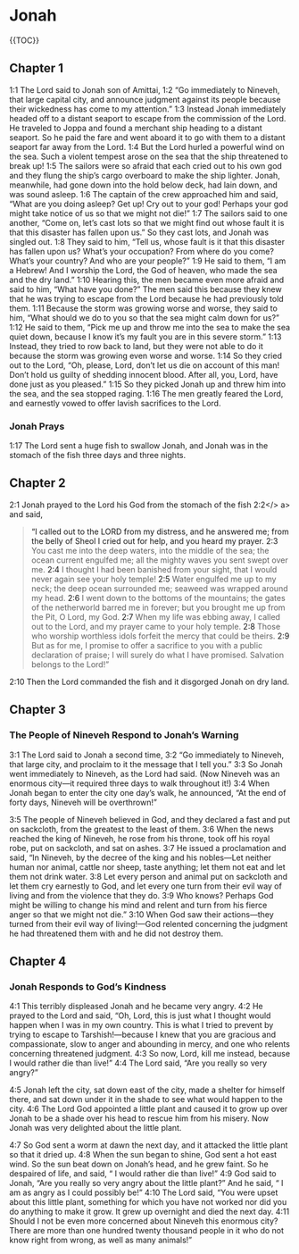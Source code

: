# Jonah

{{TOC}}

## Chapter 1

<a name="1:1">1:1</a> The Lord said to Jonah son of Amittai, <a name="1:2">1:2</a> “Go immediately to Nineveh, that large capital city, and announce judgment against its people because their wickedness has come to my attention.” <a name="1:3">1:3</a> Instead Jonah immediately headed off to a distant seaport to escape from the commission of the Lord. He traveled to Joppa and found a merchant ship heading to a distant seaport. So he paid the fare and went aboard it to go with them to a distant seaport far away from the Lord. <a name="1:4">1:4</a> But the Lord hurled a powerful wind on the sea. Such a violent tempest arose on the sea that the ship threatened to break up! <a name="1:5">1:5</a> The sailors were so afraid that each cried out to his own god and they flung the ship’s cargo overboard to make the ship lighter. Jonah, meanwhile, had gone down into the hold below deck, had lain down, and was sound asleep. <a name="1:6">1:6</a> The captain of the crew approached him and said, “What are you doing asleep? Get up! Cry out to your god! Perhaps your god might take notice of us so that we might not die!” <a name="1:7">1:7</a> The sailors said to one another, “Come on, let’s cast lots so that we might find out whose fault it is that this disaster has fallen upon us.” So they cast lots, and Jonah was singled out. <a name="1:8">1:8</a> They said to him, “Tell us, whose fault is it that this disaster has fallen upon us? What’s your occupation? From where do you come? What’s your country? And who are your people?” <a name="1:9">1:9</a> He said to them, “I am a Hebrew! And I worship the Lord, the God of heaven, who made the sea and the dry land.” <a name="1:10">1:10</a> Hearing this, the men became even more afraid and said to him, “What have you done?” The men said this because they knew that he was trying to escape from the Lord because he had previously told them. <a name="1:11">1:11</a> Because the storm was growing worse and worse, they said to him, “What should we do to you so that the sea might calm down for us?” <a name="1:12">1:12</a> He said to them, “Pick me up and throw me into the sea to make the sea quiet down, because I know it’s my fault you are in this severe storm.” <a name="1:13">1:13</a> Instead, they tried to row back to land, but they were not able to do it because the storm was growing even worse and worse. <a name="1:14">1:14</a> So they cried out to the Lord, “Oh, please, Lord, don’t let us die on account of this man! Don’t hold us guilty of shedding innocent blood. After all, you, Lord, have done just as you pleased.” <a name="1:15">1:15</a> So they picked Jonah up and threw him into the sea, and the sea stopped raging. <a name="1:16">1:16</a> The men greatly feared the Lord, and earnestly vowed to offer lavish sacrifices to the Lord.

### Jonah Prays

<a name="1:17">1:17</a> The Lord sent a huge fish to swallow Jonah, and Jonah was in the stomach of the fish three days and three nights.

## Chapter 2

<a name="2:1">2:1</a> Jonah prayed to the Lord his God from the stomach of the fish <a>2:2</> a> and said,

> “I called out to the LORD from my distress,
> and he answered me;
> from the belly of Sheol I cried out for help,
> and you heard my prayer.
> <a name="2:3">2:3</a> You cast me into the deep waters,
> into the middle of the sea;
> the ocean current engulfed me;
> all the mighty waves you sent swept over me.
> <a name="2:4">2:4</a> I thought I had been banished from your sight,
> that I would never again see your holy temple!
> <a name="2:5">2:5</a> Water engulfed me up to my neck;
> the deep ocean surrounded me;
> seaweed was wrapped around my head.
> <a name="2:6">2:6</a> I went down to the bottoms of the mountains;
> the gates of the netherworld barred me in forever;
> but you brought me up from the Pit, O Lord, my God.
> <a name="2:7">2:7</a> When my life was ebbing away, I called out to the Lord,
> and my prayer came to your holy temple.
> <a name="2:8">2:8</a> Those who worship worthless idols forfeit the mercy that could be theirs.
> <a name="2:9">2:9</a> But as for me, I promise to offer a sacrifice to you with a public declaration of praise;
> I will surely do what I have promised.
> Salvation belongs to the Lord!”

<a name="2:10">2:10</a> Then the Lord commanded the fish and it disgorged Jonah on dry land.

## Chapter 3

### The People of Nineveh Respond to Jonah’s Warning

<a name="3:1">3:1</a> The Lord said to Jonah a second time, <a name="3:2">3:2</a> “Go immediately to Nineveh, that large city, and proclaim to it the message that I tell you.” <a name="3:3">3:3</a> So Jonah went immediately to Nineveh, as the Lord had said. (Now Nineveh was an enormous city—it required three days to walk throughout it!) <a name="3:4">3:4</a> When Jonah began to enter the city one day’s walk, he announced, “At the end of forty days, Nineveh will be overthrown!”

<a name="3:5">3:5</a> The people of Nineveh believed in God, and they declared a fast and put on sackcloth, from the greatest to the least of them. <a name="3:6">3:6</a> When the news reached the king of Nineveh, he rose from his throne, took off his royal robe, put on sackcloth, and sat on ashes. <a name="3:7">3:7</a> He issued a proclamation and said, “In Nineveh, by the decree of the king and his nobles—Let neither human nor animal, cattle nor sheep, taste anything; let them not eat and let them not drink water. <a name="3:8">3:8</a> Let every person and animal put on sackcloth and let them cry earnestly to God, and let every one turn from their evil way of living and from the violence that they do. <a name="3:9">3:9</a> Who knows? Perhaps God might be willing to change his mind and relent and turn from his fierce anger so that we might not die.” <a name="3:10">3:10</a> When God saw their actions—they turned from their evil way of living!—God relented concerning the judgment he had threatened them with and he did not destroy them.

## Chapter 4

### Jonah Responds to God’s Kindness

<a name="4:1">4:1</a> This terribly displeased Jonah and he became very angry. <a name="4:2">4:2</a> He prayed to the Lord and said, “Oh, Lord, this is just what I thought would happen when I was in my own country. This is what I tried to prevent by trying to escape to Tarshish!—because I knew that you are gracious and compassionate, slow to anger and abounding in mercy, and one who relents concerning threatened judgment. <a name="4:3">4:3</a> So now, Lord, kill me instead, because I would rather die than live!” <a name="4:4">4:4</a> The Lord said, “Are you really so very angry?”

<a name="4:5">4:5</a> Jonah left the city, sat down east of the city, made a shelter for himself there, and sat down under it in the shade to see what would happen to the city. <a name="4:6">4:6</a> The Lord God appointed a little plant and caused it to grow up over Jonah to be a shade over his head to rescue him from his misery. Now Jonah was very delighted about the little plant.

<a name="4:7">4:7</a> So God sent a worm at dawn the next day, and it attacked the little plant so that it dried up. <a name="4:8">4:8</a> When the sun began to shine, God sent a hot east wind. So the sun beat down on Jonah’s head, and he grew faint. So he despaired of life, and said, “ I would rather die than live!” <a name="4:9">4:9</a> God said to Jonah, “Are you really so very angry about the little plant?” And he said, “ I am as angry as I could possibly be!” <a name="4:10">4:10</a> The Lord said, “You were upset about this little plant, something for which you have not worked nor did you do anything to make it grow. It grew up overnight and died the next day. <a name="4:11">4:11</a> Should I not be even more concerned about Nineveh this enormous city? There are more than one hundred twenty thousand people in it who do not know right from wrong, as well as many animals!”